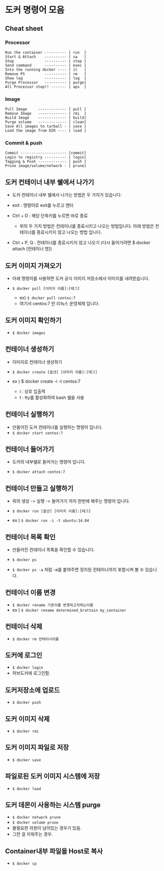 # 도커 명령어 모음

## Cheat sheet

### Processor

```
Run the container ---------- [ run  ]
Start & Attach    ---------- [ sa   ]
Stop              ---------- [ stop ]
Send command      ---------- [ exec ]
Into the running docker ---- [ it   ]
Remove PS         ---------- [ rm   ]
Show log          ---------- [ log  ]
Purge Processor   ---------- [ purge]
All Processor stop!! ------- [ aps  ]
```

### Image

```
Pull Image     ------------- [ pull ]
Remove Image   ------------- [ rmi  ]
Build Image    ------------- [ build]
Purge volume   ------------- [ clean]
Save All images to tarball - [ save ]
Load the image from DIR ---- [ load ]
```

### Commit & push

```
Commit --------------------- [commit]
Login to registry ---------- [ login]
Tagging & Push ------------- [ push ]
Prune image/volume/network - [ prune]
```

## 도커 컨테이너 내부 쉘에서 나가기

- 도커 컨테이너 내부 쉘에서 나가는 방법은 두 가지가 있습니다.

- exit : 명령어로 exit를 누르고 엔터
- Ctrl + D : 해당 단축키를 누르면 바로 종료

  - 위의 두 가지 방법은 컨테이너를 종료시키고 나오는 방법입니다. 아래 방법은 컨테이너를 종료시키지 않고 나오는 방법 입니다.

- Ctrl + P, Q : 컨테이너를 종료시키지 않고 나오기 (다시 들어가려면 \$ docker attach [컨테이너 명])

## 도커 이미지 가져오기

- 아래 명령어를 사용하면 도커 공식 이미지 저장소에서 이미지를 내려받습니다.

- `$ docker pull [이미지 이름]:[태그]`

  - ex) `$ docker pull centos:7`
  - 여기서 centos:7 란 리눅스 운영체제 입니다.

## 도커 이미지 확인하기

- `$ docker images`

## 컨테이너 생성하기

- 이미지로 컨테이너 생성하기

- `$ docker create [옵션] [이미지 이름]:[태그]`

- ex ) \$ docker create -i -t centos:7
  - i : 상호 입출력
  - t : tty를 활성화하여 bash 쉘을 사용

## 컨테이너 실행하기

- 만들어진 도커 컨테이너를 실행하는 명령어 입니다.
- `$ docker start centos:7`

## 컨테이너 들어가기

- 도커의 내부쉘로 들어가는 명령어 입니다.

- `$ docker attach centos:7`

## 컨테이너 만들고 실행하기

- 위의 생성 -> 실행 -> 들어가기 까지 한번에 해주는 명령어 입니다.

- `$ docker run [옵션] [이미지 이름]:[태그]`
- ex ) `$ docker run -i -t ubuntu:14.04`

## 컨테이너 목록 확인

- 만들어진 컨테이너 목록을 확인할 수 있습니다.

- `$ docker ps`
- `$ docker ps -a` 처럼 -a를 붙여주면 정지된 컨테이너까지 포함시켜 볼 수 있습니다.

## 컨테이너 이름 변경

- `$ docker rename 기존이름 변경하고자하는이름`
- ex ) `$ docker rename determined_brattain my_container`

## 컨테이너 삭제

- `$ docker rm 컨테이너이름`

## 도커에 로그인

- `$ docker login`
- 허브도커에 로그인함.

## 도커저장소에 업로드

- `$ docker push`

## 도커 이미지 삭제

- `$ docker rmi`

## 도커 이미지 파일로 저장

- `$ docker save`

## 파일로된 도커 이미지 시스템에 저장

- `$ docker load`

## 도커 데몬이 사용하는 시스템 purge

- `$ docker network prune`
- `$ docker volume prune`
- 불필요한 자원이 남아있는 경우가 있음.
- 그런 걸 지워주는 경우.

## Container내부 파일을 Host로 복사

- `$ docker cp`
